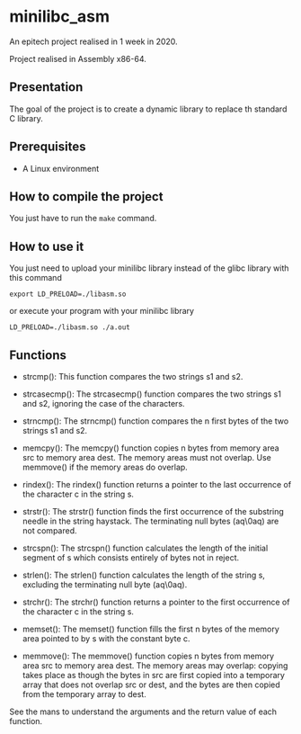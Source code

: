 # minilibc_asm

An epitech project realised in 1 week in 2020.

Project realised in Assembly x86-64.

## Presentation

The goal of the project is to create a dynamic library to replace th standard C library.

## Prerequisites

+ A Linux environment

## How to compile the project

You just have to run the `make` command.

## How to use it

You just need to upload your minilibc library instead of the glibc library with this command

`export LD_PRELOAD=./libasm.so`

or execute your program with your minilibc library

`LD_PRELOAD=./libasm.so ./a.out`

## Functions

+ strcmp(): This function compares the two strings s1 and s2.

+ strcasecmp(): The strcasecmp() function compares the two strings s1 and s2, ignoring the case of the characters.

+ strncmp(): The strncmp() function compares the n first bytes of the two strings s1 and s2.

+ memcpy(): The memcpy() function copies n bytes from memory area src to memory area dest. The memory areas must not overlap. Use memmove() if the memory areas do overlap.

+ rindex(): The rindex() function returns a pointer to the last occurrence of the character c in the string s.

+ strstr(): The strstr() function finds the first occurrence of the substring needle in the string haystack. The terminating null bytes (aq\0aq) are not compared.

+ strcspn(): The strcspn() function calculates the length of the initial segment of s which consists entirely of bytes not in reject.

+ strlen(): The strlen() function calculates the length of the string s, excluding the terminating null byte (aq\0aq).

+ strchr(): The strchr() function returns a pointer to the first occurrence of the character c in the string s.

+ memset(): The memset() function fills the first n bytes of the memory area pointed to by s with the constant byte c.

+ memmove(): The memmove() function copies n bytes from memory area src to memory area dest. The memory areas may overlap: copying takes place as though the bytes in src are first copied into a temporary array that does not overlap src or dest, and the bytes are then copied from the temporary array to dest.

See the mans to understand the arguments and the return value of each function.
